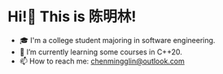 # Hi!👋 This is 陈明林!
- 🎓 I'm a college student majoring in software engineering.
- 🌱 I’m currently learning some courses in C++20.
- 📫 How to reach me: chenmingglin@outlook.com
  

